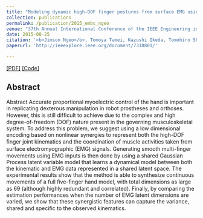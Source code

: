 ```yaml
---
title: "Modeling dynamic high-DOF finger postures from surface EMG using nonlinear synergies in latent space representation"
collection: publications
permalink: /publication/2015_embc_ngeo
venue: "37th Annual International Conference of the IEEE Engineering in Medicine and Biology Society (EMBC), Milano, Italy"
date: 2015-08-25
citation: '<b>Jimson Ngeo</b>, Tomoya Tamei, Kazushi Ikeda, Tomohiro Shibata. <i>37th Annual International Conference of the IEEE Engineering in Medicine and Biology Society (EMBC)</i>. 2015.'
paperurl: 'http://ieeexplore.ieee.org/document/7318801/'

---  
```

[[PDF]](http://jngeo.github.io/files/2015_embc_ngeo.pdf) [[Code]]()

## Abstract
Abstract
Accurate proportional myoelectric control of the hand is important in replicating dexterous manipulation in robot prostheses and orthoses. However, this is still difﬁcult to achieve due to the complex and high degree-of-freedom (DOF) nature present in the governing musculoskeletal system. To address this problem, we suggest using a low dimensional encoding based on nonlinear synergies to represent both the high-DOF ﬁnger joint kinematics and the coordination of muscle activities taken from surface electromyographic (EMG) signals. Generating smooth multi-ﬁnger movements using EMG inputs is then done by using a shared Gaussian Process latent variable model that learns a dynamical model between both the kinematic and EMG data represented in a shared latent space. The experimental results show that the method is able to synthesize continuous movements of a full ﬁve-ﬁnger hand model, with total dimensions as large as 69 (although highly redundant and correlated). Finally, by comparing the estimation performances when the number of EMG latent dimensions are varied, we show that these synergistic features can capture the variance, shared and speciﬁc to the observed kinematics.

